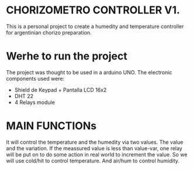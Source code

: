 # CHORIZOMETRO CONTROLLER V1.

This is a personal project to create a humedity and temperature controller for argentinian chorizo preparation.

# Werhe to run the project

The project was thought to be used in a arduino UNO.
The electronic components used were:

- Shield de Keypad + Pantalla LCD 16x2
- DHT 22
- 4 Relays module

# MAIN FUNCTIONs

It will control the temperature and the humedity via two values.
The value and the variation.
If the meassured value is less than value-var, one relay will be put on to do some action in real world to increment the value.
So we will use cold/hit to control temperature.
And air/hum to control humidity.
